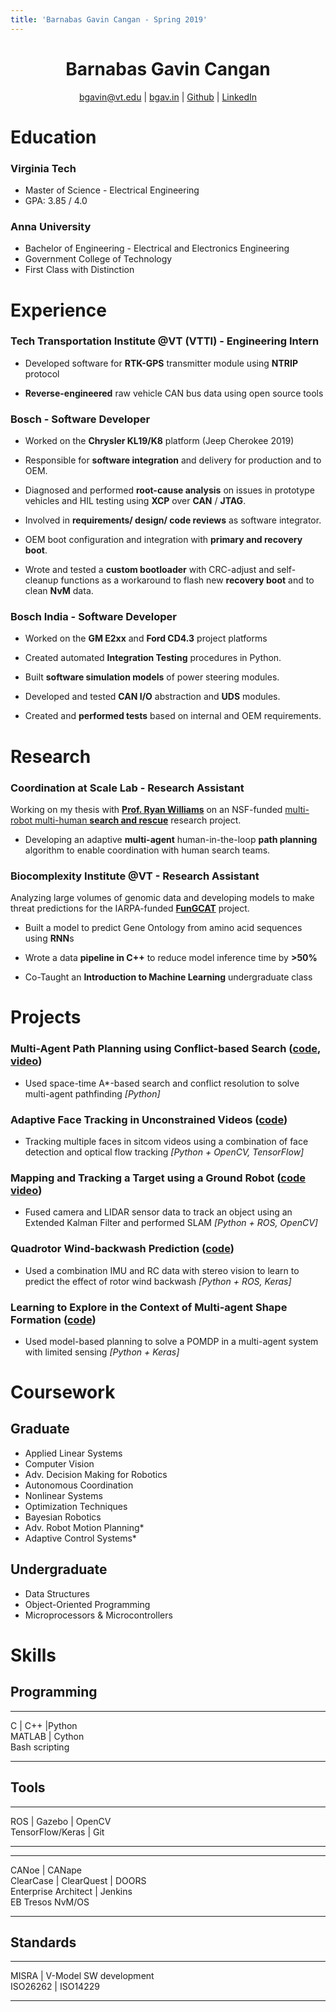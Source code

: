 ```yaml
---
title: 'Barnabas Gavin Cangan - Spring 2019'
---
```

<h1 align='center'> Barnabas Gavin Cangan </h1>
<p align='center'> 
<a href='mailto:bgavin@vt.edu'>bgavin@vt.edu</a> | 
<a href='http://bgav.in'>bgav.in</a> | 
<a href='https://github.com/gavincangan'>Github</a> | 
<a href='https://www.linkedin.com/in/cangan'>LinkedIn</a>
</p>

<!-- [ **GitHub**](https://github.com/gavincangan)\ -->
<!-- [ **LinkedIn**](https://www.linkedin.com/in/cangan) -->

Education
=========

### Virginia Tech

- Master of Science - Electrical Engineering
- GPA: 3.85 / 4.0

### Anna University

- Bachelor of Engineering - Electrical and Electronics Engineering
- Government College of Technology
- First Class with Distinction

Experience
==========

### Tech Transportation Institute @VT (VTTI) - Engineering Intern

- Developed software for **RTK-GPS** transmitter module using **NTRIP** protocol

- **Reverse-engineered** raw vehicle CAN bus data using open source tools

### Bosch - Software Developer

- Worked on the **Chrysler KL19/K8** platform (Jeep Cherokee 2019)

- Responsible for **software integration** and delivery for production and to OEM.

- Diagnosed and performed **root-cause analysis** on issues in prototype vehicles and HIL testing using **XCP** over **CAN** / **JTAG**.

- Involved in **requirements/ design/ code reviews** as software integrator.

- OEM boot configuration and integration with **primary and recovery boot**.

- Wrote and tested a **custom bootloader** with CRC-adjust and self-cleanup functions as a workaround to flash new **recovery boot**
and to clean **NvM** data.

### Bosch India - Software Developer

- Worked on the **GM E2xx** and **Ford CD4.3** project platforms

- Created automated **Integration Testing** procedures in Python.

- Built **software simulation models** of power steering modules.

- Developed and tested **CAN I/O** abstraction and **UDS** modules.

- Created and **performed tests** based on internal and OEM requirements.

Research
========

### Coordination at Scale Lab - Research Assistant

Working on my thesis with **[Prof. Ryan Williams](https://autonomyandrobotics.centers.vt.edu/people/williams.html)** on an NSF-funded [multi-robot multi-human **search and rescue**](https://www.nsf.gov/awardsearch/showAward?AWD_ID=1830414) research project.

- Developing an adaptive **multi-agent** human-in-the-loop **path planning** algorithm to enable coordination with human search teams.

### Biocomplexity Institute @VT - Research Assistant

Analyzing large volumes of genomic data and developing models to make threat predictions for the IARPA-funded **[FunGCAT](https://www.iarpa.gov/index.php/research-programs/fun-gcat)** project.

- Built a model to predict Gene Ontology from amino acid sequences using **RNN**s

- Wrote a data **pipeline in C++** to reduce model inference time by **&gt;50%**

- Co-Taught an **Introduction to Machine Learning** undergraduate class

Projects
========

### Multi-Agent Path Planning using Conflict-based Search ([code](https://github.com/gavincangan/multiagent-pathfinding), [video](https://www.youtube.com/watch?v=b5KMm729b_4))

- Used space-time A\*-based search and conflict resolution to solve multi-agent pathfinding *\[Python\]*

### Adaptive Face Tracking in Unconstrained Videos ([code](https://github.com/gavincangan/AdaptiveFaceTracking))

- Tracking multiple faces in sitcom videos using a combination of face detection and optical flow tracking *\[Python + OpenCV, TensorFlow\]*

### Mapping and Tracking a Target using a Ground Robot ([code](https://github.com/gavincangan/bayesian-robotics) [video](https://www.youtube.com/playlist?list=PLrq85AiKQ1UQ7Xlcx6CEyrwCmWUAM_3p7))

- Fused camera and LIDAR sensor data to track an object using an Extended Kalman Filter and performed SLAM *\[Python + ROS, OpenCV\]*

### Quadrotor Wind-backwash Prediction ([code](https://github.com/gavincangan/wind-prediction))

- Used a combination IMU and RC data with stereo vision to learn to predict the effect of rotor wind backwash *\[Python + ROS, Keras\]*

### Learning to Explore in the Context of Multi-agent Shape Formation ([code](https://github.com/gavincangan/modelbased-shapeformation))

- Used model-based planning to solve a POMDP in a multi-agent system with limited sensing *\[Python + Keras\]*

Coursework
==========

Graduate
--------

- Applied Linear Systems
- Computer Vision
- Adv. Decision Making for Robotics
- Autonomous Coordination
- Nonlinear Systems
- Optimization Techniques
- Bayesian Robotics
- Adv. Robot Motion Planning\*
- Adaptive Control Systems\*

Undergraduate
-------------

- Data Structures
- Object-Oriented Programming
- Microprocessors & Microcontrollers

Skills
======

Programming
-----------

  ----------------- -- --
  C | C++ |Python      
  MATLAB | Cython      
  Bash scripting       
  ----------------- -- --

Tools
-----

  ------------------------ -- --
  ROS | Gazebo | OpenCV       
  TensorFlow/Keras | Git      
  ------------------------ -- --

  -------------------------------- -- --
  CANoe | CANape                      
  ClearCase | ClearQuest | DOORS      
  Enterprise Architect | Jenkins      
  EB Tresos NvM/OS                    
  -------------------------------- -- --

Standards
---------

  -------------------------------- -- --
  MISRA | V-Model SW development      
  ISO26262 | ISO14229                 
  -------------------------------- -- --

